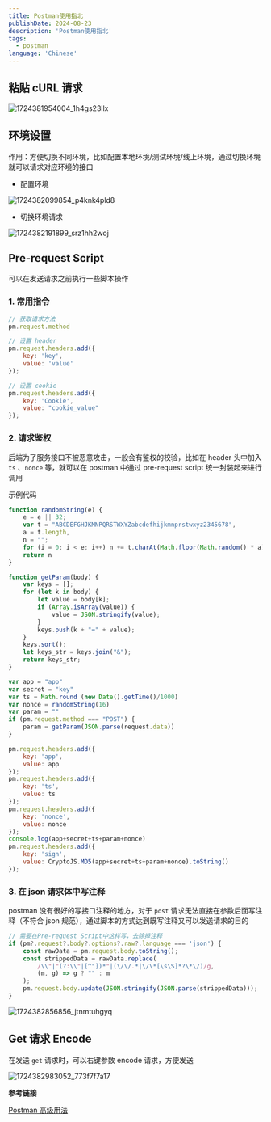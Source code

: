 ```yaml
---
title: Postman使用指北
publishDate: 2024-08-23
description: 'Postman使用指北'
tags:
  - postman
language: 'Chinese'
---
```


## 粘贴 cURL 请求

![1724381954004_1h4gs23llx](https://pub-6bd5d0c20d254a3e9d8dea968e62938c.r2.dev/2024/8/1724381954004_1h4gs23llx)

## 环境设置

作用：方便切换不同环境，比如配置本地环境/测试环境/线上环境，通过切换环境就可以请求对应环境的接口

- 配置环境

![1724382099854_p4knk4pld8](https://pub-6bd5d0c20d254a3e9d8dea968e62938c.r2.dev/2024/8/1724382099854_p4knk4pld8)

- 切换环境请求

![1724382191899_srz1hh2woj](https://pub-6bd5d0c20d254a3e9d8dea968e62938c.r2.dev/2024/8/1724382191899_srz1hh2woj)

## Pre-request Script

可以在发送请求之前执行一些脚本操作

### 1. 常用指令

```js
// 获取请求方法
pm.request.method

// 设置 header
pm.request.headers.add({
    key: 'key',
    value: 'value'
});

// 设置 cookie
pm.request.headers.add({
    key: 'Cookie',
    value: "cookie_value"
});
```

### 2. 请求鉴权

后端为了服务接口不被恶意攻击，一般会有鉴权的校验，比如在 header 头中加入 `ts` 、`nonce` 等，就可以在 postman 中通过 pre-request script 统一封装起来进行调用

示例代码

```js
function randomString(e) {    
    e = e || 32;
    var t = "ABCDEFGHJKMNPQRSTWXYZabcdefhijkmnprstwxyz2345678",
    a = t.length,
    n = "";
    for (i = 0; i < e; i++) n += t.charAt(Math.floor(Math.random() * a));
    return n
}

function getParam(body) {
    var keys = [];
    for (let k in body) {
        let value = body[k];
        if (Array.isArray(value)) {
            value = JSON.stringify(value);
        }
        keys.push(k + "=" + value);
    }
    keys.sort();
    let keys_str = keys.join("&");
    return keys_str;
}

var app = "app"
var secret = "key"
var ts = Math.round (new Date().getTime()/1000)
var nonce = randomString(16)
var param = ""
if (pm.request.method === "POST") {
    param = getParam(JSON.parse(request.data))
}

pm.request.headers.add({
    key: 'app',
    value: app
});
pm.request.headers.add({
    key: 'ts',
    value: ts
});
pm.request.headers.add({
    key: 'nonce',
    value: nonce
});
console.log(app+secret+ts+param+nonce)
pm.request.headers.add({
    key: 'sign',
    value: CryptoJS.MD5(app+secret+ts+param+nonce).toString()
});
```

### 3. 在 json 请求体中写注释

postman 没有很好的写接口注释的地方，对于 `post` 请求无法直接在参数后面写注释（不符合 json 规范），通过脚本的方式达到既写注释又可以发送请求的目的

```js
// 需要在Pre-request Script中这样写，去除掉注释
if (pm?.request?.body?.options?.raw?.language === 'json') {
    const rawData = pm.request.body.toString();
    const strippedData = rawData.replace(
        /\\"|"(?:\\"|[^"])*"|(\/\/.*|\/\*[\s\S]*?\*\/)/g,
        (m, g) => g ? "" : m
    );
    pm.request.body.update(JSON.stringify(JSON.parse(strippedData)));
}
```

![1724382856856_jtnmtuhgyq](https://pub-6bd5d0c20d254a3e9d8dea968e62938c.r2.dev/2024/8/1724382856856_jtnmtuhgyq)

## Get 请求 Encode

在发送 `get` 请求时，可以右键参数 encode 请求，方便发送

![1724382983052_773f7f7a17](https://pub-6bd5d0c20d254a3e9d8dea968e62938c.r2.dev/2024/8/1724382983052_773f7f7a17)

**参考链接**

[Postman 高级用法](https://haofly.net/postman/)



